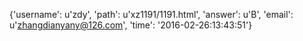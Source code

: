 {'username': u'zdy', 'path': u'xz1191/1191.html', 'answer': u'B', 'email': u'zhangdianyany@126.com', 'time': '2016-02-26:13:43:51'}